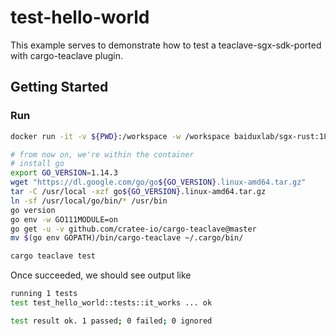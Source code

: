 # test-hello-world

This example serves to demonstrate how to test a teaclave-sgx-sdk-ported with cargo-teaclave
plugin.

## Getting Started

### Run
```bash
docker run -it -v ${PWD}:/workspace -w /workspace baiduxlab/sgx-rust:1804-1.1.2 bash

# from now on, we're within the container
# install go
export GO_VERSION=1.14.3                                     
wget "https://dl.google.com/go/go${GO_VERSION}.linux-amd64.tar.gz"
tar -C /usr/local -xzf go${GO_VERSION}.linux-amd64.tar.gz         
ln -sf /usr/local/go/bin/* /usr/bin                               
go version
go env -w GO111MODULE=on
go get -u -v github.com/cratee-io/cargo-teaclave@master
mv $(go env GOPATH)/bin/cargo-teaclave ~/.cargo/bin/

cargo teaclave test
```

Once succeeded, we should see output like

```bash
running 1 tests
test test_hello_world::tests::it_works ... ok

test result ok. 1 passed; 0 failed; 0 ignored
```
